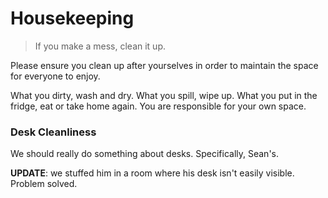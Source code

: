 # Housekeeping

> If you make a mess, clean it up.

Please ensure you clean up after yourselves in order to maintain the space for everyone to enjoy.

What you dirty, wash and dry. What you spill, wipe up. What you put in the fridge, eat or take home again. You are responsible for your own space.

### Desk Cleanliness

We should really do something about desks. Specifically, Sean's.

**UPDATE**: we stuffed him in a room where his desk isn't easily visible. Problem solved.

